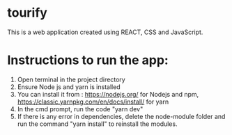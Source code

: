 # tourify
This is a web application created using REACT, CSS and JavaScript.

# Instructions to run the app:
1. Open terminal in the project directory
2. Ensure Node js and yarn is installed
3. You can install it from : https://nodejs.org/ for Nodejs and npm, https://classic.yarnpkg.com/en/docs/install/ for yarn
4. In the cmd prompt, run the code "yarn dev"
5. If there is any error in dependencies, delete the node-module folder and run the command "yarn install" to reinstall the modules.
